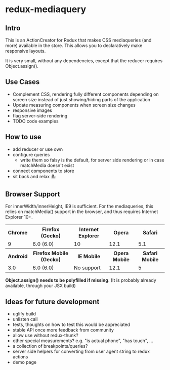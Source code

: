 redux-mediaquery
===

Intro
---
This is an ActionCreator for Redux that makes CSS mediaqueries (and more) available in the store. This allows you to declaratively make responsive layouts.

It is very small, without any dependencies, except that the reducer requires Object.assign().

Use Cases
---
* Complement CSS, rendering fully different components depending on screen size instead of just showing/hiding parts of the application
* Update measuring components when screen size changes
* responsive images
* flag server-side rendering
* TODO code examples

How to use
---
* add reducer or use own
* configure queries
  * write them so falsy is the default, for server side rendering or in case matchMedia doesn't exist
* connect components to store
* sit back and relax 🏝

Browser Support
---
For innerWidth/innerHeight, IE9 is sufficient. For the mediaqueries, this relies on matchMedia() support in the browser, and thus requires Internet Explorer 10+.

<table>
<tr><th>Chrome<th>Firefox (Gecko)<th>Internet Explorer<th>Opera<th>Safari
<tr><td>9<td>6.0 (6.0)<td>10<td>12.1<td>5.1
<tr><th>Android <th>Firefox Mobile (Gecko) <th>IE Mobile <th>Opera Mobile<th>Safari Mobile
<tr><td>3.0<td>6.0 (6.0)<td>No support<td>12.1<td>5
</table>

**Object.assign() needs to be polyfilled if missing**. (It is probably already available, through your JSX build)

Ideas for future development
---
* uglify build
* unlisten call
* tests, thoughts on how to test this would be appreciated
* stable API once more feedback from community
* allow use without redux-thunk?
* other special measurements? e.g. "is actual phone", "has touch", …
* a collection of breakpoints/queries?
* server side helpers for converting from user agent string to redux actions
* demo page

